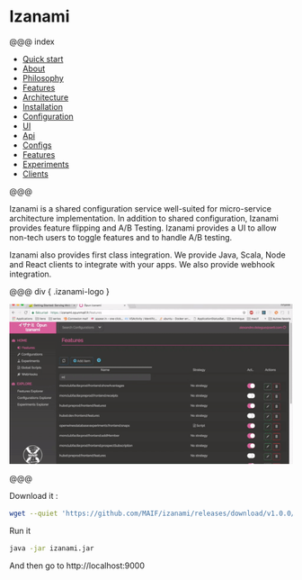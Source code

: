 # Izanami


@@@ index

 * [Quick start](quickstart.md)
 * [About](about.md)
 * [Philosophy](philosophy.md)
 * [Features](features.md)
 * [Architecture](architecture/index.md)
 * [Installation](getizanami/index.md)
 * [Configuration](configuration/index.md)
 * [UI](ui.md)
 * [Api](api.md)
 * [Configs](configs/index.md)
 * [Features](features/index.md)
 * [Experiments](experiments/index.md)
 * [Clients](clients/index.md)

@@@ 

Izanami is a shared configuration service well-suited for micro-service architecture implementation. In addition to shared configuration, Izanami provides feature flipping and A/B Testing. Izanami provides a UI to allow non-tech users to toggle features and to handle A/B testing.

Izanami also provides first class integration. We provide Java, Scala, Node and React clients to integrate with your apps. We also provide webhook integration.

@@@ div { .izanami-logo }

![izanami](img/izanami.gif)   

@@@


Download it : 


```zsh
wget --quiet 'https://github.com/MAIF/izanami/releases/download/v1.0.0/izanami.jar'
```

Run it 

```zsh
java -jar izanami.jar 
```

And then go to http://localhost:9000

